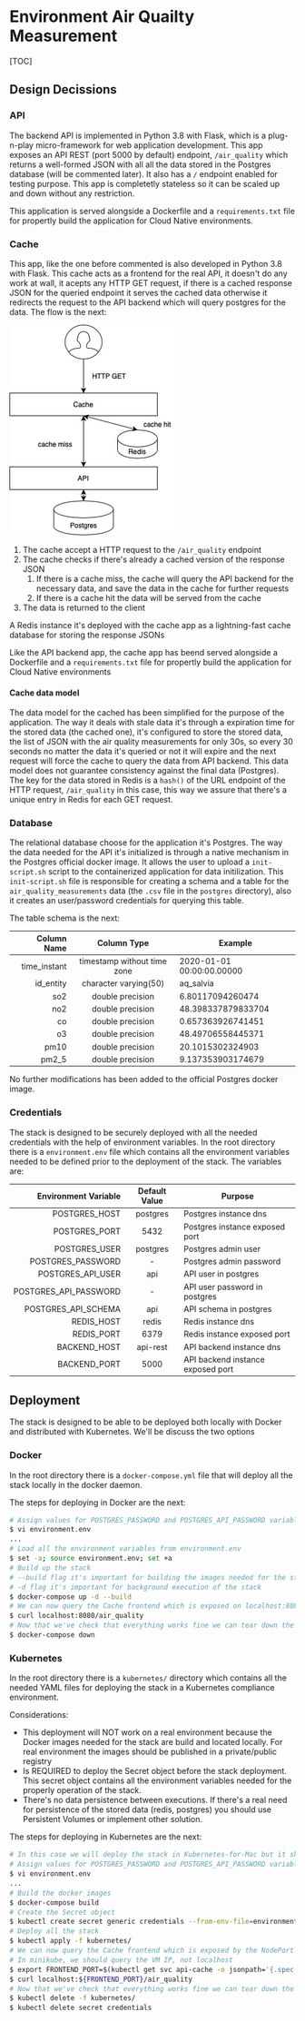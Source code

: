 # Environment Air Quailty Measurement

[TOC]

## Design Decissions

### API 

The backend API is implemented in Python 3.8 with Flask, which is a plug-n-play micro-framework for web application development. This app exposes an API REST (port 5000 by default) endpoint, `/air_quality` which returns a well-formed JSON with all all the data stored in the Postgres database (will be commented later). It also has a `/` endpoint enabled for testing purpose. This app is completetly stateless  so it can be scaled up and down without any restriction.

This application is served alongside a Dockerfile and a `requirements.txt` file for propertly build the application for Cloud Native environments.



### Cache

This app, like the one before commented is also developed in Python 3.8 with Flask. This cache acts as a frontend for the real API, it doesn't do any work at wall, it acepts any HTTP GET request, if there is a cached response JSON  for the queried endpoint it serves the cached data otherwise it redirects the request to the API backend which will query postgres for the data. The flow is the next:



![global_diagram](global_diagram.jpg)



1. The cache accept a HTTP request to the `/air_quality` endpoint
2. The cache checks if there's already a cached version of the response JSON
   1. If there is a cache miss, the cache will query the API backend for the necessary data, and save the data in the cache for further requests
   2. If there is a cache hit the data will be served from the cache
3. The data is returned to the client

A Redis instance it's deployed with the cache app as a lightning-fast cache database for storing the response JSONs

Like the API backend app, the cache app has beend served alongside a Dockerfile and a `requirements.txt` file for propertly build the application for Cloud Native environments

#### Cache data model

The data model for the cached has been simplified for the purpose of the application. The way it deals with stale data it's through a expiration time for the stored data (the cached one), it's configured to store the stored data, the list of JSON with the air quality measurements for only 30s, so every 30 seconds no matter the data it's queried or not it will expire and the next request will force the cache to query the data from API backend. This data model does not guarantee consistency against the final data (Postgres). The key for the data stored in Redis is a `hash()` of the URL endpoint of the HTTP request, `/air_quality` in this case, this way we assure that there's a unique entry in Redis for each GET request.



### Database

The relational database choose for the application it's Postgres. The way the data needed for the API it's initialized is through a native mechanism in the Postgres official docker image. It allows the user to upload a `init-script.sh` script to the containerized application for data initilization. This `init-script.sh` file is responsible for creating a schema and a table for the `air_quality_measurements` data (the `.csv` file in the `postgres` directory), also it creates an user/password credentials for querying this table. 

The table schema is the next:

|  Column Name |         Column Type         | Example                   |
| -----------: | :-------------------------: | ------------------------- |
| time_instant | timestamp without time zone | 2020-01-01 00:00:00.00000 |
|    id_entity |    character varying(50)    | aq_salvia                 |
|          so2 |      double precision       | 6.80117094260474          |
|          no2 |      double precision       | 48.398337879833704        |
|           co |      double precision       | 0.657363926741451         |
|           o3 |      double precision       | 48.49706558445371         |
|         pm10 |      double precision       | 20.1015302324903          |
|        pm2_5 |      double precision       | 9.137353903174679         |



No further modifications has been added to the official Postgres docker image.



### Credentials

The stack is designed to be securely deployed with all the needed credentials with the help of environment variables. In the root directory there is a `environment.env` file which contains all the environment variables needed to be defined prior to the deployment of the stack. The variables are:

|  Environment Variable | Default Value | Purpose                           |
| --------------------: | :-----------: | --------------------------------- |
|         POSTGRES_HOST |   postgres    | Postgres instance dns             |
|         POSTGRES_PORT |     5432      | Postgres instance exposed port    |
|         POSTGRES_USER |   postgres    | Postgres admin user               |
|     POSTGRES_PASSWORD |       -       | Postgres admin password           |
|     POSTGRES_API_USER |      api      | API user in postgres              |
| POSTGRES_API_PASSWORD |       -       | API user password in postgres     |
|   POSTGRES_API_SCHEMA |      api      | API schema in postgres            |
|            REDIS_HOST |     redis     | Redis instance dns                |
|            REDIS_PORT |     6379      | Redis instance exposed port       |
|          BACKEND_HOST |   api-rest    | API backend instance dns          |
|          BACKEND_PORT |     5000      | API backend instance exposed port |





## Deployment

The stack is designed to be able to be deployed both locally with Docker and distributed with Kubernetes. We'll be discuss the two options

### Docker

In the root directory there is a `docker-compose.yml` file that will deploy all the stack locally in the docker daemon. 

The steps for deploying in Docker are the next:

```bash
# Assign values for POSTGRES_PASSWORD and POSTGRES_API_PASSWORD variables in the environment.env file
$ vi environment.env
...
# Load all the environment variables from environment.env
$ set -a; source environment.env; set +a
# Build up the stack
# --build flag it's important for building the images needed for the stack
# -d flag it's important for background execution of the stack
$ docker-compose up -d --build
# We can now query the Cache frontend which is exposed on localhost:8080 port
$ curl localhost:8080/air_quality
# Now that we've check that everything works fine we can tear down the stack
$ docker-compose down
```



### Kubernetes

In the root directory there is a `kubernetes/` directory which contains all the needed YAML files for deploying the stack in a Kubernetes compliance environment.

Considerations:

+ This deployment will NOT work on a real environment because the Docker images needed for the stack are build and located locally. For real environment the images should be published in a private/public registry
+ Is REQUIRED to deploy the Secret object before the stack deployment. This secret object contains all the environment variables needed for the properly operation of the stack.
+ There's no data persistence between executions. If there's a real need for persistence of the stored data (redis, postgres) you should use Persistent Volumes or implement other solution.

The steps for deploying in Kubernetes are the next:

```bash
# In this case we will deploy the stack in Kubernetes-for-Mac but it should work in other Kubernetes like Minikube, k3s, kind, etc
# Assign values for POSTGRES_PASSWORD and POSTGRES_API_PASSWORD variables in the environment.env file
$ vi environment.env
...
# Build the docker images
$ docker-compose build
# Create the Secret object
$ kubectl create secret generic credentials --from-env-file=environment.env
# Deploy all the stack
$ kubectl apply -f kubernetes/
# We can now query the Cache frontend which is exposed by the NodePort api-cache Service
# In minikube, we should query the VM IP, not localhost
$ export FRONTEND_PORT=$(kubectl get svc api-cache -o jsonpath='{.spec.ports[].nodePort}')
$ curl localhost:${FRONTEND_PORT}/air_quality
# Now that we've check that everything works fine we can tear down the stack
$ kubectl delete -f kubernetes/
$ kubectl delete secret credentials
```



